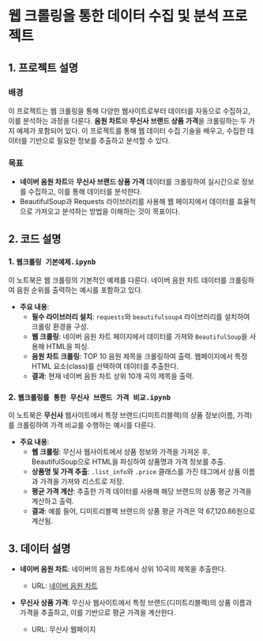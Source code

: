 # 웹 크롤링을 통한 데이터 수집 및 분석 프로젝트

## 1. 프로젝트 설명

### 배경
이 프로젝트는 웹 크롤링을 통해 다양한 웹사이트로부터 데이터를 자동으로 수집하고, 이를 분석하는 과정을 다룬다. **음원 차트**와 **무신사 브랜드 상품 가격**을 크롤링하는 두 가지 예제가 포함되어 있다. 이 프로젝트를 통해 웹 데이터 수집 기술을 배우고, 수집한 데이터를 기반으로 필요한 정보를 추출하고 분석할 수 있다.

### 목표
- **네이버 음원 차트**와 **무신사 브랜드 상품 가격** 데이터를 크롤링하여 실시간으로 정보를 수집하고, 이를 통해 데이터를 분석한다.
- BeautifulSoup과 Requests 라이브러리를 사용해 웹 페이지에서 데이터를 효율적으로 가져오고 분석하는 방법을 이해하는 것이 목표이다.

## 2. 코드 설명

### 1. `웹크롤링 기본예제.ipynb`
이 노트북은 웹 크롤링의 기본적인 예제를 다룬다. 네이버 음원 차트 데이터를 크롤링하여 음원 순위를 출력하는 예시를 포함하고 있다.

- **주요 내용**:
  - **필수 라이브러리 설치**: `requests`와 `beautifulsoup4` 라이브러리를 설치하여 크롤링 환경을 구성.
  - **웹 크롤링**: 네이버 음원 차트 페이지에서 데이터를 가져와 `BeautifulSoup`을 사용해 HTML을 파싱.
  - **음원 차트 크롤링**: TOP 10 음원 제목을 크롤링하여 출력. 웹페이지에서 특정 HTML 요소(class)를 선택하여 데이터를 추출한다.
  - **결과**: 현재 네이버 음원 차트 상위 10개 곡의 제목을 출력.

### 2. `웹크롤링를 통한 무신사 브랜드 가격 비교.ipynb`
이 노트북은 **무신사** 웹사이트에서 특정 브랜드(디미트리블랙)의 상품 정보(이름, 가격)를 크롤링하여 가격 비교를 수행하는 예시를 다룬다.

- **주요 내용**:
  - **웹 크롤링**: 무신사 웹사이트에서 상품 정보와 가격을 가져온 후, BeautifulSoup으로 HTML을 파싱하여 상품명과 가격 정보를 추출.
  - **상품명 및 가격 추출**: `.list_info`와 `.price` 클래스를 가진 태그에서 상품 이름과 가격을 가져와 리스트로 저장.
  - **평균 가격 계산**: 추출한 가격 데이터를 사용해 해당 브랜드의 상품 평균 가격을 계산하고 출력.
  - **결과**: 예를 들어, 디미트리블랙 브랜드의 상품 평균 가격은 약 67,120.86원으로 계산됨.

## 3. 데이터 설명

- **네이버 음원 차트**: 네이버의 음원 차트에서 상위 10곡의 제목을 추출한다.
  - URL: [네이버 음원 차트](https://search.naver.com/search.naver?where=nexearch&sm=top_hty&fbm=0&ie=utf8&query=%EC%9D%8C%EC%9B%90%EC%B0%A8%ED%8A%B8)
  
- **무신사 상품 가격**: 무신사 웹사이트에서 특정 브랜드(디미트리블랙)의 상품 이름과 가격을 추출하고, 이를 기반으로 평균 가격을 계산한다.
  - URL: 무신사 웹페이지

